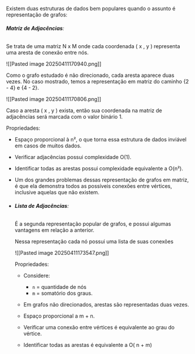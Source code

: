 Existem duas estruturas de dados bem populares quando o assunto é representação de grafos:
###### **Matriz de Adjacências**:
 
Se trata de uma matriz  N x M onde cada coordenada ( x , y ) representa uma aresta de conexão entre nós.

![[Pasted image 20250411170940.png]]

Como o grafo estudado é não direcionado, cada aresta aparece duas vezes. No caso mostrado, temos a representação em matriz do caminho {2 - 4} e {4 - 2}.

![[Pasted image 20250411170806.png]]

Caso a aresta ( x , y ) exista, então sua coordenada na matriz de adjacências será marcada com o valor binário 1.

Propriedades:

- Espaço proporcional à n², o que torna essa estrutura de dados inviável em casos de muitos dados.
- Verificar adjacências possui complexidade O(1).
- Identificar todas as arestas possui complexidade equivalente a O(n²).
- Um dos grandes problemas dessas representação de grafos em matriz, é que ela demonstra todos as possíveis conexões entre vértices, inclusive aquelas que não existem.


 - ###### **Lista de Adjacências**:

	É a segunda representação popular de grafos, e possui algumas vantagens em relação a anterior. 

	Nessa representação cada nó possui uma lista de suas conexões 

	![[Pasted image 20250411173547.png]]

	Propriedades:
	
	- Considere: 
		- `n` =  quantidade de nós 
		- `m`  = somatório dos graus.
	
	- Em grafos não direcionados, arestas são representadas duas vezes.
	- Espaço proporcional a m + n.
	- Verificar uma conexão entre vértices é equivalente ao grau do vértice.
	- Identificar todas as arestas é equivalente a O( n + m)